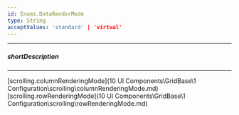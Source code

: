 ```yaml
---
id: Enums.DataRenderMode
type: String
acceptValues: 'standard' | 'virtual'
---
```

---
##### shortDescription
<!-- Description goes here -->

---
<!-- Description goes here -->
[scrolling.columnRenderingMode](10 UI Components\GridBase\1 Configuration\scrolling\columnRenderingMode.md)
[scrolling.rowRenderingMode](10 UI Components\GridBase\1 Configuration\scrolling\rowRenderingMode.md)